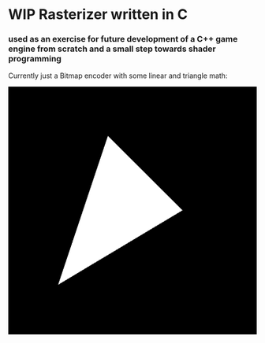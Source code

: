 # WIP Rasterizer written in C

### used as an exercise for future development of a C++ game engine from scratch and a small step towards shader programming

Currently just a Bitmap encoder with some linear and triangle math: 

<img src="./readmeAssets/triangle.bmp">